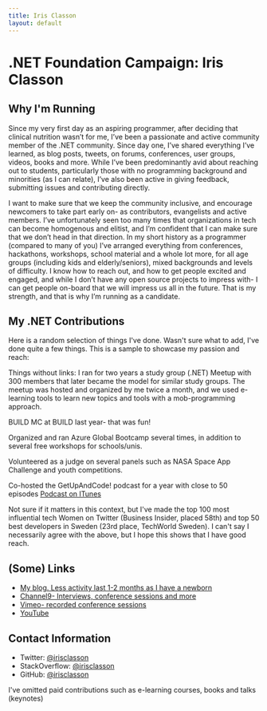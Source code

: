 ```yaml
---
title: Iris Classon
layout: default
---
```


# .NET Foundation Campaign: Iris Classon

## Why I'm Running
Since my very first day as an aspiring programmer, after deciding that clinical nutrition wasn’t for me, I’ve been a passionate and active community member of the .NET community. Since day one, I’ve shared everything I’ve learned, as blog posts, tweets, on forums, conferences, user groups, videos, books and more. While I’ve been predominantly avid about reaching out to students, particularly those with no programming background and minorities (as I can relate), I’ve also been active in giving feedback, submitting issues and contributing directly.

I want to make sure that we keep the community inclusive, and encourage newcomers to take part early on- as contributors, evangelists and active members. I’ve unfortunately seen too many times that organizations in tech can become homogenous and elitist, and I’m confident that I can make sure that we don’t head in that direction. In my short history as a programmer (compared to many of you) I’ve arranged everything from conferences, hackathons, workshops, school material and a whole lot more, for all age groups (including kids and elderly/seniors), mixed backgrounds and levels of difficulty. I know how to reach out, and how to get people excited and engaged, and while I don’t have any open source projects to impress with- I can get people on-board that we will impress us all in the future. That is my strength, and that is why I’m running as a candidate.

## My .NET Contributions
Here is a random selection of things I've done. Wasn't sure what to add, I've done quite a few things. This is a sample to showcase my passion and reach:

Things without links:
I ran for two years a study group (.NET) Meetup with 300 members that later became the model for similar study groups. The meetup was hosted and organized by me twice a month, and we used e-learning tools to learn new topics and tools with a mob-programming approach.

BUILD MC at BUILD last year- that was fun!

Organized and ran Azure Global Bootcamp several times, in addition to several free workshops for schools/unis. 

Volunteered as a judge on several panels such as NASA Space App Challenge and youth competitions.

Co-hosted the GetUpAndCode! podcast for a year with close to 50 episodes [Podcast on ITunes](https://itunes.apple.com/us/podcast/get-up-and-code/id646958161?mt=2)

Not sure if it matters in this context, but I've made the top 100 most influential tech Women on Twitter (Business Insider, placed 58th) and top 50 best developers in Sweden (23rd place, TechWorld Sweden). I can't say I necessarily agree with the above, but I hope this shows that I have good reach. 

## (Some) Links
* [My blog. Less activity last 1-2 months as I have a newborn](http://irisclasson.com)
* [Channel9- Interviews, conference sessions and more](https://channel9.msdn.com/Search?term=iris%20classon&lang-en=true)
* [Vimeo- recorded conference sessions](https://vimeo.com/search?q=iris%20classon)
* [YouTube](https://www.youtube.com/channel/UChUJLb50mNALThfUuZZn7QA)

## Contact Information
* Twitter: [@irisclasson](https://twitter.com/irisclasson)
* StackOverflow: [@irisclasson](https://stackoverflow.com/users/984153/iris-classon)
* GitHub: [@irisclasson](https://github.com/irisclasson)

I've omitted paid contributions such as e-learning courses, books and talks (keynotes)
